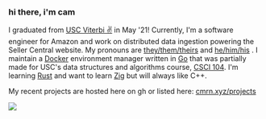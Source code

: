 ### hi there, i'm cam

I graduated from [USC Viterbi ✌️](https://viterbischool.usc.edu/) in May '21! Currently, I'm a software engineer for Amazon and work on distributed data ingestion powering the Seller Central website. My pronouns are [they/them/theirs](https://pronoun.is/they/.../themselves) and [he/him/his](https://pronoun.is/he/.../himself) . 
I maintain a [Docker](https://docker.com) environment manager written in [Go](https://golang.org/) that was partially made for USC's data structures and algorithms course,
[CSCI 104](https://github.com/csci104/docker). I'm learning [Rust](https://rustlang.org) and want to learn [Zig](https://ziglang.org/) but will always like C++.

My recent projects are hosted here on gh or listed here: [cmrn.xyz/projects](https://cmrn.xyz/projects.html)

<div>
<a href="https://github.com/anuraghazra/github-readme-stats">
  <img align="left" src="https://github-readme-stats.vercel.app/api/top-langs/?username=camerondurham&hide=php,html,tex&langs_count=8&layout=compact&theme=light" />
</a>
  
</div>

<!--
**camerondurham/camerondurham** is a ✨ _special_ ✨ repository because its `README.md` (this file) appears on your GitHub profile.

<a href="https://github.com/anuraghazra/github-readme-stats">
  <img align="left" src="https://github-readme-stats.vercel.app/api/top-langs/?username=camerondurham&hide=php,html&langs_count=5&layout=compact&theme=dark" />
</a>

-->
